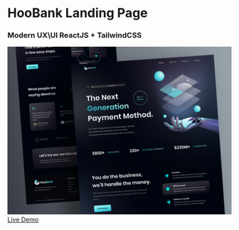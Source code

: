 # HooBank Landing Page 
###  Modern UX\UI ReactJS + TailwindCSS 
![](screenshot.png)
[Live Demo](https://dorkatzir.github.io/bank_modern_app/)

